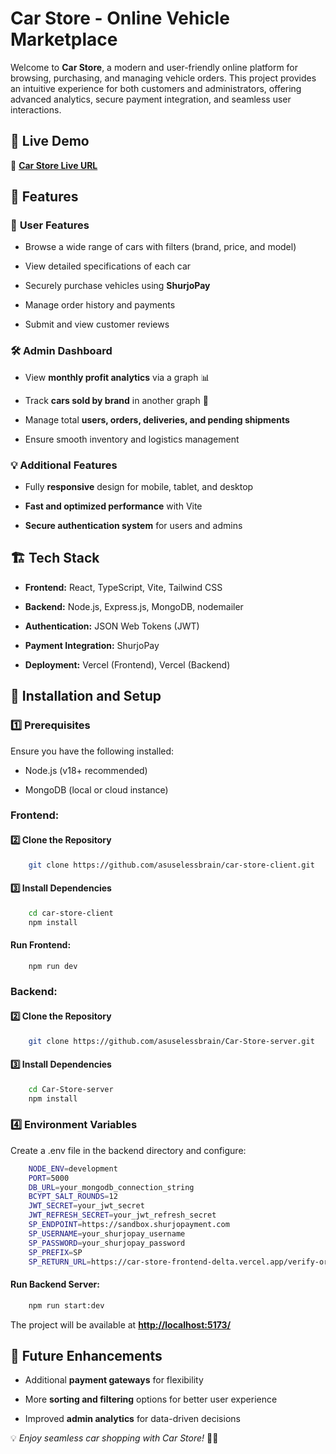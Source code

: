 Car Store - Online Vehicle Marketplace
======================================

Welcome to **Car Store**, a modern and user-friendly online platform for browsing, purchasing, and managing vehicle orders. This project provides an intuitive experience for both customers and administrators, offering advanced analytics, secure payment integration, and seamless user interactions.

🚀 Live Demo
------------

🔗 [**Car Store Live URL**](https://car-store-frontend-delta.vercel.app/)

📌 Features
-----------

### 🛒 **User Features**

*   Browse a wide range of cars with filters (brand, price, and model)
    
*   View detailed specifications of each car
    
*   Securely purchase vehicles using **ShurjoPay**
    
*   Manage order history and payments
    
*   Submit and view customer reviews
    

### 🛠 **Admin Dashboard**

*   View **monthly profit analytics** via a graph 📊
    
*   Track **cars sold by brand** in another graph 🚗
    
*   Manage total **users, orders, deliveries, and pending shipments**
    
*   Ensure smooth inventory and logistics management
    

### 💡 **Additional Features**

*   Fully **responsive** design for mobile, tablet, and desktop
    
*   **Fast and optimized performance** with Vite
    
*   **Secure authentication system** for users and admins
    

🏗️ Tech Stack
--------------

*   **Frontend:** React, TypeScript, Vite, Tailwind CSS
    
*   **Backend:** Node.js, Express.js, MongoDB, nodemailer
    
*   **Authentication:** JSON Web Tokens (JWT)
    
*   **Payment Integration:** ShurjoPay
    
*   **Deployment:** Vercel (Frontend), Vercel (Backend)
    

📂 Installation and Setup
-------------------------

### **1️⃣ Prerequisites**

Ensure you have the following installed:

*   Node.js (v18+ recommended)
    
*   MongoDB (local or cloud instance)


### Frontend:  

#### **2️⃣ Clone the Repository**

```bash
    git clone https://github.com/asuselessbrain/car-store-client.git
  ```

#### **3️⃣ Install Dependencies**

```bash
    cd car-store-client
    npm install
  ```

#### Run Frontend:
```bash
    npm run dev
  ```

### Backend:

#### **2️⃣ Clone the Repository**

```bash
    git clone https://github.com/asuselessbrain/Car-Store-server.git
  ```

#### **3️⃣ Install Dependencies**

```bash
    cd Car-Store-server
    npm install
  ```

### **4️⃣ Environment Variables**

Create a .env file in the backend directory and configure:

```bash
    NODE_ENV=development
    PORT=5000  
    DB_URL=your_mongodb_connection_string   
    BCYPT_SALT_ROUNDS=12  
    JWT_SECRET=your_jwt_secret  
    JWT_REFRESH_SECRET=your_jwt_refresh_secret   
    SP_ENDPOINT=https://sandbox.shurjopayment.com  
    SP_USERNAME=your_shurjopay_username 
    SP_PASSWORD=your_shurjopay_password   
    SP_PREFIX=SP  
    SP_RETURN_URL=https://car-store-frontend-delta.vercel.app/verify-order
  ```

#### Run Backend Server:

```bash
    npm run start:dev
  ```


The project will be available at [**http://localhost:5173/**](http://localhost:5173/)
    

🎯 Future Enhancements
----------------------

*   Additional **payment gateways** for flexibility
    
*   More **sorting and filtering** options for better user experience
    
*   Improved **admin analytics** for data-driven decisions
    

💡 _Enjoy seamless car shopping with Car Store!_ 🚗💨